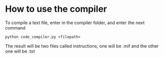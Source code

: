 # How to use the compiler

To compile a text file, enter in the compiler folder, and enter the next command

```
python code_compiler.py <filepath>
```

The result will be two files called instructions, one will be .mif and the other one will be .txt

